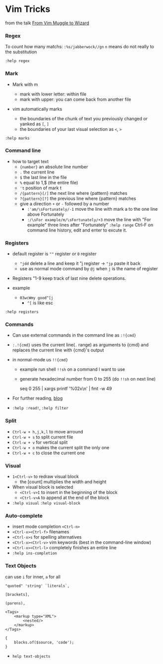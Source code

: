 # Vim Tricks

from the talk [From Vim Muggle to Wizard](https://youtu.be/MquaityA1SM)


### Regex
To count how many matchs:
`:%s/jabberwock//gn`
`n` means do not really to the substitution

`:help regex`

### Mark

- Mark with m
    - mark with lower letter: within file
    - mark with upper: you can come back from another file

- vim automatically marks 
    - the boundaries of the chunk of text you previously changed or yanked as `[`, `]`
    - the boundaries of your last visual selection as `<`, `>`

`:help marks`


### Command line

- how to target text
    - `{number}` an absolute line number
    - `.` the current line
    - `$` the last line in the file
    - `%` equal to 1,$ (the entire file)
    - `'t` position of mark t
    - `/{pattern}[/]` the next line where {pattern} matches
    - `?{pattern}[?]` the previous line where {pattern} matches
    - give a direction `+` or `-` followed by a number
        - `:'am/\sFortunately/-1` 
            move the line with mark a to the one line above Fortunately
        - `:/\sFor example/m/\sFortunately/+3`
            move the line with "For example" three lines after "Fortunately"
`:help range`
Ctrl-F on command line history, edit and enter to excute it.


### Registers

- default register is `""` register or `0` register
    - `"jdd` delete a line and keep it "j register -> `"jp` paste it back
    - use as normal mode command by `@j` when `j` is the name of register
- Registers "1-9 keep track of last nine delete operations.

- example
    - `03wcWmy good^[j`
        - `^[` is like esc

`:help registers`


### Commands

- Can use external commands in the command line as `:!{cmd}`
- `:.!{cmd}` uses the current line(`.` range) as arguments to {cmd}
    and replaces the current line with {cmd}'s output

- in normal-mode us `!!{cmd}`
    - example run shell `!!sh` on a command I want to use
    - generate hexadecimal number from 0 to 255 (do `!!sh` on next line)

        seq 0 255 | xargs printf '%02x\n' | fmt -w 49

- For further reading, [blog](http://blog.sanctum.geek.nz/series/unix-as-ide/)
- `:help :read!`, `:help filter`


### Split

- `Ctrl-w + h,j,k,l` to move arround
- `Ctrl-w + s` to split current file
- `Ctrl-w + v` for vertical split
- `Ctrl-w + o` makes the current split the only one
- `Ctrl-w + c` to close the current one


### Visual

- `1<Ctrl-v>` to redraw visual block
    - the [count] multiplies the width and height
- When visual block is selected
    - `<Ctrl-v>I` to insert in the beginning of the block
    - `<Ctrl-v>A` to append at the end of the block
- `:help visual` `:help visual-block`


### Auto-complete

- insert mode completion `<Ctrl-n>`
- `<Ctrl-x><Ctrl-f>` filenames
- `<Ctrl-x>s` for spelling alternatives
- `<Ctrl-x><Ctrl-v>` vim keywords (best in the command-line window)
- `<Ctrl-x><Ctrl-l>` completely finishes an entire line
- `:help ins-completion`


### Text Objects

can use `i` for inner, `a` for all

    "quoted" 'string' `literals`,

    [brackets],

    (parens),

    <Tags>
        <markup type="XML">
            <nested/>
        </markup>
    </Tags>

    {
        blocks.of($source, 'code');
    }

- `help text-objects`
